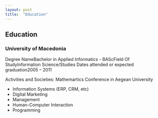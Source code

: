 ```yaml
---
layout: post
title:  "Education"
---
```


## Education 

### University of Macedonia
Degree NameBachelor in Applied Informatics - BAScField Of StudyInformation Science/Studies
Dates attended or expected graduation2005 – 2011

Activities and Societies: Mathemartics Conference in Aegean University

- Information Systems (ERP, CRM, etc)
- Digital Marketing
- Management
- Human-Computer Interaction
- Programming

